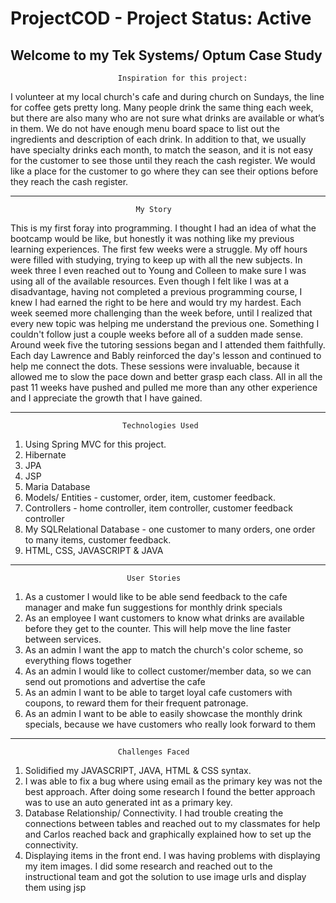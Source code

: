 # ProjectCOD - Project Status: Active
Welcome to my Tek Systems/ Optum Case Study
---------------------------------------------------------------------------------------------------------------------------------------------------------------------
                            Inspiration for this project:
I volunteer at my local church's cafe and during church on Sundays, the line for coffee gets pretty long.
Many people drink the same thing each week, but there are also many who are not sure what drinks are available
or what’s in them. We do not have enough menu board space to list out the ingredients and description of each drink.
In addition to that, we usually have specialty drinks each month, to match the season, and it is not easy for the
customer to see those until they reach the cash register. We would like a place for the customer to go where they can see their
options before they reach the cash register.

---------------------------------------------------------------------------------------------------------------------------------------------------------------------
                                My Story
This is my first foray into programming. I thought I had an idea of what the bootcamp would be like, but honestly it was nothing like my previous learning experiences. The first few weeks were a struggle. My off hours were filled with studying, trying to keep up with all the new subjects. In week three I even reached out to Young and Colleen to make sure I was using all of the available resources. Even though I felt like I was at a disadvantage, having not completed a previous programming course, I knew I had earned the right to be here and would try my hardest. Each week seemed more challenging than the week before, until I realized that every new topic was helping me understand the previous one. Something I couldn't follow just a couple weeks before all of a sudden made sense. Around week five the tutoring sessions began and I attended them faithfully. Each day Lawrence and Bably reinforced the day's lesson and continued to help me connect the dots. These sessions were invaluable, because it allowed me to slow the pace down and better grasp each class. All in all the past 11 weeks have pushed and pulled me more than any other experience and I appreciate the growth that I have gained.

---------------------------------------------------------------------------------------------------------------------------------------------------------------------
                             Technologies Used
1. Using Spring MVC for this project.
2. Hibernate
3. JPA
4. JSP
5. Maria Database
6. Models/ Entities - customer, order, item, customer feedback.
7. Controllers - home controller, item controller, customer feedback controller
8. My SQLRelational Database - one customer to many orders, one order to many items, customer feedback.
9. HTML, CSS, JAVASCRIPT & JAVA


---------------------------------------------------------------------------------------------------------------------------------------------------------------------

                              User Stories
1. As a customer I would like to be able send feedback to the cafe manager and make fun suggestions for monthly drink specials
2. As an employee I want customers to know what drinks are available before they get to the counter. This will help move the line faster between services.
3. As an admin I want the app to match the church's color scheme, so everything flows together
4. As an admin I would like to collect customer/member data, so we can send out promotions and advertise the cafe
5. As an admin I want to be able to target loyal cafe customers with coupons, to reward them for their frequent patronage.
6. As an admin I want to be able to easily showcase the monthly drink specials, because we have customers who really look forward to them


---------------------------------------------------------------------------------------------------------------------------------------------------------------------
                            Challenges Faced
 1. Solidified my JAVASCRIPT, JAVA, HTML & CSS syntax.
 2. I was able to fix a bug where using email as the primary key was not the best approach. After doing some research I found the better approach was to use an auto generated int as a primary key.
 3.  Database Relationship/ Connectivity. I had trouble creating the connections between tables and reached out to my classmates for help and Carlos reached back and  graphically explained how to set up the connectivity. 
 4.  Displaying items in the front end. I was having problems with displaying my item images. I did some research and reached out to the instructional team and got the solution to use image urls and display them using jsp 
